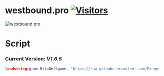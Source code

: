 # westbound.pro [![Visitors](https://visitor-badge.glitch.me/badge?page_id=Exunys.westbound.pro-Utilities)](https://github.com/Exunys/westbound.pro-Utilites)

![westbound pro](https://user-images.githubusercontent.com/76539058/219513027-793ea332-4b05-48a3-a4ad-b2b3a88e6605.png)

# Script

### Current Version: *V1.6.5*

```lua
loadstring(game.HttpGet(game, "https://raw.githubusercontent.com/Exunys/westbound.pro-Utilites/main/Main.lua"))()
```
